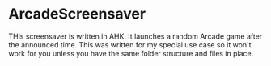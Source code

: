 # ArcadeScreensaver
  
   
THis screensaver is written in AHK. It launches a random Arcade game after the announced time. This was written for my special use case so it won't work for you unless you have the same folder structure and files in place.
